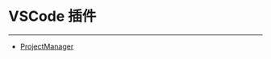# VSCode 插件

---

- [ProjectManager](/repository/Tools/VSCode/docs/Plugins/ProjectManager.md#projectmanager)